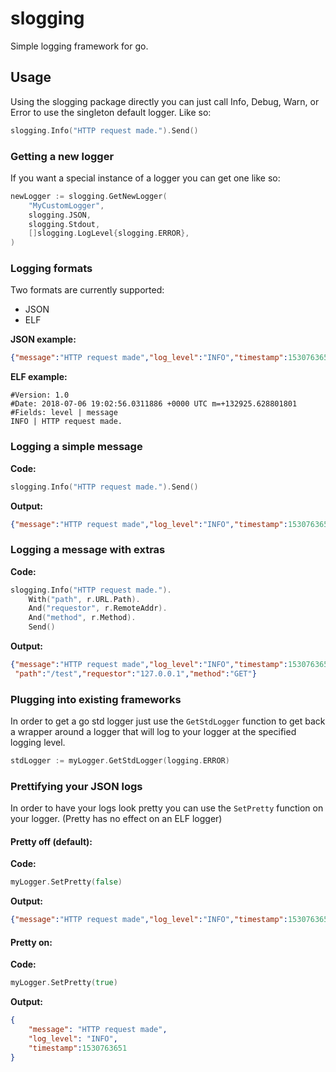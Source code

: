 # slogging
Simple logging framework for go.

## Usage

Using the slogging package directly you can just call Info, Debug, Warn, or
Error to use the singleton default logger. Like so:
``` go
slogging.Info("HTTP request made.").Send()
```

### Getting a new logger
If you want a special instance of a logger you can get one like so:

``` go
newLogger := slogging.GetNewLogger(
    "MyCustomLogger",
    slogging.JSON,
    slogging.Stdout,
    []slogging.LogLevel{slogging.ERROR},
)
```

### Logging formats
Two formats are currently supported:
+ JSON
+ ELF

**JSON example:**
``` json
{"message":"HTTP request made","log_level":"INFO","timestamp":1530763651}
```

**ELF example:**
``` text
#Version: 1.0
#Date: 2018-07-06 19:02:56.0311886 +0000 UTC m=+132925.628801801
#Fields: level | message
INFO | HTTP request made.
```

### Logging a simple message
**Code:**
``` go
slogging.Info("HTTP request made.").Send()
```

**Output:**
``` json
{"message":"HTTP request made","log_level":"INFO","timestamp":1530763651}
```

### Logging a message with extras
**Code:**
``` go
slogging.Info("HTTP request made.").
    With("path", r.URL.Path).
    And("requestor", r.RemoteAddr).
    And("method", r.Method).
    Send()
```

**Output:**
``` json
{"message":"HTTP request made","log_level":"INFO","timestamp":1530763651,
 "path":"/test","requestor":"127.0.0.1","method":"GET"}
```


### Plugging into existing frameworks
In order to get a go std logger just use the `GetStdLogger` function to get back
a wrapper around a logger that will log to your logger at the specified logging
level.
``` go
stdLogger := myLogger.GetStdLogger(logging.ERROR)
```

### Prettifying your JSON logs
In order to have your logs look pretty you can use the `SetPretty` function on
your logger. (Pretty has no effect on an ELF logger)

#### Pretty off (default):
**Code:**
``` go
myLogger.SetPretty(false)
```

**Output:**
``` json
{"message":"HTTP request made","log_level":"INFO","timestamp":1530763651}
```

#### Pretty on:
**Code:**
``` go
myLogger.SetPretty(true)
```

**Output:**
``` json
{
    "message": "HTTP request made",
    "log_level": "INFO",
    "timestamp":1530763651
}
```
